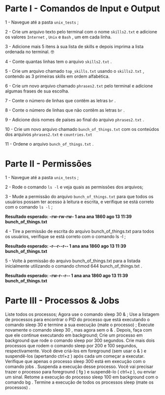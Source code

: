 # Parte I - Comandos de Input e Output

1 - Navegue até a pasta `unix_tests` ;

2 - Crie um arquivo texto pelo terminal com o nome `skills2.txt` e adicione os valores `Internet` , `Unix` e `Bash` , um em cada linha.

3 - Adicione mais 5 itens à sua lista de skills e depois imprima a lista ordenada no terminal. 🤓

4 - Conte quantas linhas tem o arquivo `skills2.txt` .

5 - Crie um arquivo chamado `top_skills.txt` usando o `skills2.txt` , contendo as 3 primeiras skills em ordem alfabética.

6 - Crie um novo arquivo chamado `phrases2.txt` pelo terminal e adicione algumas frases de sua escolha.

7 - Conte o número de linhas que contêm as letras `br` .

8 - Conte o número de linhas que não contêm as letras `br` .

9 - Adicione dois nomes de países ao final do arquivo `phrases2.txt` .

10 - Crie um novo arquivo chamado `bunch_of_things.txt` com os conteúdos dos arquivos `phrases2.txt` e `countries.txt`

11 - Ordene o arquivo `bunch_of_things.txt` .

# Parte II - Permissões

1 - Navegue até a pasta `unix_tests` ;

2 - Rode o comando `ls -l` e veja quais as permissões dos arquivos;

3 - Mude a permissão do arquivo `bunch_of_things.txt` para que todos os usuários possam ter acesso à leitura e escrita, e verifique se está correto com o comando `ls -l` ;

   **Resultado esperado: -rw-rw-rw- 1 ana ana 1860 ago 13 11:39 bunch_of_things.txt**

4 - Tire a permissão de escrita do arquivo bunch_of_things.txt para todos os usuários, verifique se está correto com o comando ls -l ;

   **Resultado esperado: -r--r--r-- 1 ana ana 1860 ago 13 11:39 bunch_of_things.txt**

5 - Volte à permissão do arquivo bunch_of_things.txt para a listada inicialmente utilizando o comando chmod 644 bunch_of_things.txt .

   **Resultado esperado: -rw-r--r-- 1 ana ana 1860 ago 13 11:39 bunch_of_things.txt**
   
   # Parte III - Processos & Jobs
   
Liste todos os processos;
Agora use o comando sleep 30 & ;
Use a listagem de processos para encontrar o PID do processo que está executando o comando sleep 30 e termine a sua execução (mate o processo) ;
Execute novamente o comando sleep 30 , mas agora sem o & . Depois, faça com que ele continue executando em background;
Crie um processo em background que rode o comando sleep por 300 segundos.
Crie mais dois processos que rodem o comando sleep por 200 e 100 segundos, respectivamente.
Você deve criá-los em foreground (sem usar o & ) e suspendê-los (apertando ctrl+z ) após cada um começar a executar.
Verifique que apenas o processo sleep 300 está em execução com o comando jobs . Suspenda a execução desse processo.
Você vai precisar trazer o processo para foreground ( fg ) e suspendê-lo ( ctrl+z ), ou enviar um sinal.
Retome a execução do processo sleep 100 em background com o comando bg .
Termine a execução de todos os processos sleep (mate os processos) .

